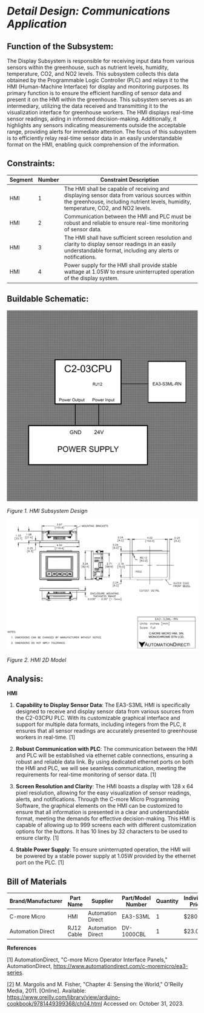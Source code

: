# *Detail Design: Communications Application*

## **Function of the Subsystem:**

The Display Subsystem is responsible for receiving input data from various sensors within the greenhouse, such as nutrient levels, humidity, temperature, CO2, and NO2 levels. This subsystem collects this data obtained by the Programmable Logic Controller (PLC) and relays it to the HMI (Human-Machine Interface) for display and monitoring purposes. Its primary function is to ensure the efficient handling of sensor data and present it on the HMI within the greenhouse. This subsystem serves as an intermediary, utilizing the data received and transmitting it to the visualization interface for greenhouse workers. The HMI displays real-time sensor readings, aiding in informed decision-making. Additionally, it highlights any sensors indicating measurements outside the acceptable range, providing alerts for immediate attention. The focus of this subsystem is to efficiently relay real-time sensor data in an easily understandable format on the HMI, enabling quick comprehension of the information.

## **Constraints:**

|Segment|Number|Constraint Description|
|--------|-|-------------------------------------------------|
|HMI|1|The HMI shall be capable of receiving and displaying sensor data from various sources within the greenhouse, including nutrient levels, humidity, temperature, CO2, and NO2 levels.|
|HMI|2|Communication between the HMI and PLC must be robust and reliable to ensure real-time monitoring of sensor data.|
|HMI|3|The HMI shall have sufficient screen resolution and clarity to display sensor readings in an easily understandable format, including any alerts or notifications.|
|HMI|4|Power supply for the HMI shall provide stable wattage at 1.05W to ensure uninterrupted operation of the display system.|

## **Buildable Schematic:**

![HMI Design](https://github.com/RealityHertz/Greenhouse-Project/blob/main/Documentation/Images/CADHMISubsystemDrawing.jpg)

*Figure 1. HMI Subsystem Design*

![HMI 2D Model](https://github.com/RealityHertz/Greenhouse-Project/blob/main/Documentation/Images/HMI2DModel.PNG)

*Figure 2. HMI 2D Model*

## **Analysis:**

**HMI**
1. **Capability to Display Sensor Data**: The EA3-S3ML HMI is specifically designed to receive and display sensor data from various sources from the C2-03CPU PLC. With its customizable graphical interface and support for multiple data formats, including integers from the PLC, it ensures that all sensor readings are accurately presented to greenhouse workers in real-time. [1]

2. **Robust Communication with PLC**: The communication between the HMI and PLC will be established via ethernet cable connections, ensuring a robust and reliable data link. By using dedicated ethernet ports on both the HMI and PLC, we will see seamless communication, meeting the requirements for real-time monitoring of sensor data. [1]

3. **Screen Resolution and Clarity**: The HMI boasts a display with 128 x 64 pixel resolution, allowing for the easy visualization of sensor readings, alerts, and notifications. Through the C-more Micro Programming Software, the graphical elements on the HMI can be customized to ensure that all information is presented in a clear and understandable format, meeting the demands for effective decision-making. This HMI is capable of allowing up to 999 screens each with different customization options for the buttons. It has 10 lines by 32 characters to be used to ensure clarity. [1]

4. **Stable Power Supply**: To ensure uninterrupted operation, the HMI will be powered by a stable power supply at 1.05W provided by the ethernet port on the PLC. [1]

## **Bill of Materials**
|Brand/Manufacturer|Part Name|Supplier|Part/Model Number|Quantity|Individual Price|Total|
|----|-----------|-----------|------------|--------|----------------|-----|
|C-more Micro|HMI|Automation Direct|EA3-S3ML|1|$280.00|$280.00|
|Automation Direct|RJ12 Cable|Automation Direct|DV-1000CBL|1|$23.00|$23.00|

**References**

[1] AutomationDirect, "C-more Micro Operator Interface Panels," AutomationDirect, https://www.automationdirect.com/c-moremicro/ea3-series.


[2] M. Margolis and M. Fisher, "Chapter 4: Sensing the World," O'Reilly Media, 2011. [Online]. Available: 
<https://www.oreilly.com/library/view/arduino-cookbook/9781449399368/ch04.html> 
Accessed on: October 31, 2023.
